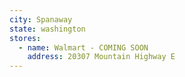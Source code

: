```yaml
---
city: Spanaway
state: washington
stores:
  - name: Walmart - COMING SOON
    address: 20307 Mountain Highway E
---
```

